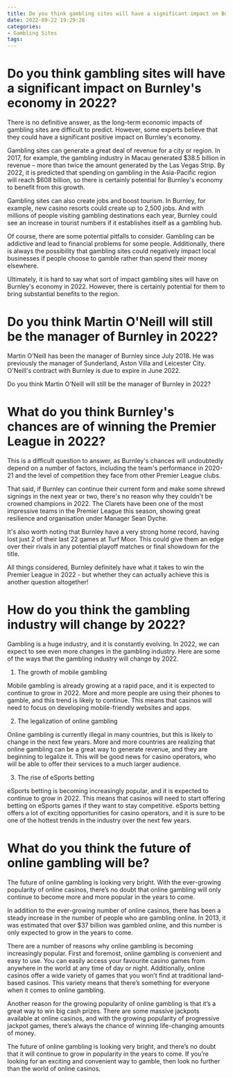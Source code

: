```yaml
---
title: Do you think gambling sites will have a significant impact on Burnley's economy in 2022 
date: 2022-09-22 19:29:26
categories:
- Gambling Sites
tags:
---
```



#  Do you think gambling sites will have a significant impact on Burnley's economy in 2022? 

There is no definitive answer, as the long-term economic impacts of gambling sites are difficult to predict. However, some experts believe that they could have a significant positive impact on Burnley's economy.

Gambling sites can generate a great deal of revenue for a city or region. In 2017, for example, the gambling industry in Macau generated $38.5 billion in revenue – more than twice the amount generated by the Las Vegas Strip. By 2022, it is predicted that spending on gambling in the Asia-Pacific region will reach $608 billion, so there is certainly potential for Burnley's economy to benefit from this growth.

Gambling sites can also create jobs and boost tourism. In Burnley, for example, new casino resorts could create up to 2,500 jobs. And with millions of people visiting gambling destinations each year, Burnley could see an increase in tourist numbers if it establishes itself as a gambling hub.

Of course, there are some potential pitfalls to consider. Gambling can be addictive and lead to financial problems for some people. Additionally, there is always the possibility that gambling sites could negatively impact local businesses if people choose to gamble rather than spend their money elsewhere.

Ultimately, it is hard to say what sort of impact gambling sites will have on Burnley's economy in 2022. However, there is certainly potential for them to bring substantial benefits to the region.

#  Do you think Martin O'Neill will still be the manager of Burnley in 2022? 

Martin O'Neill has been the manager of Burnley since July 2018. He was previously the manager of Sunderland, Aston Villa and Leicester City. O'Neill's contract with Burnley is due to expire in June 2022.

Do you think Martin O'Neill will still be the manager of Burnley in 2022?

#  What do you think Burnley's chances are of winning the Premier League in 2022? 

This is a difficult question to answer, as Burnley's chances will undoubtedly depend on a number of factors, including the team's performance in 2020-21 and the level of competition they face from other Premier League clubs.

That said, if Burnley can continue their current form and make some shrewd signings in the next year or two, there's no reason why they couldn't be crowned champions in 2022. The Clarets have been one of the most impressive teams in the Premier League this season, showing great resilience and organisation under Manager Sean Dyche.

It's also worth noting that Burnley have a very strong home record, having lost just 2 of their last 22 games at Turf Moor. This could give them an edge over their rivals in any potential playoff matches or final showdown for the title.

All things considered, Burnley definitely have what it takes to win the Premier League in 2022 - but whether they can actually achieve this is another question altogether!

#  How do you think the gambling industry will change by 2022? 



Gambling is a huge industry, and it is constantly evolving. In 2022, we can expect to see even more changes in the gambling industry. Here are some of the ways that the gambling industry will change by 2022.

1. The growth of mobile gambling

Mobile gambling is already growing at a rapid pace, and it is expected to continue to grow in 2022. More and more people are using their phones to gamble, and this trend is likely to continue. This means that casinos will need to focus on developing mobile-friendly websites and apps.

2. The legalization of online gambling

Online gambling is currently illegal in many countries, but this is likely to change in the next few years. More and more countries are realizing that online gambling can be a great way to generate revenue, and they are beginning to legalize it. This will be good news for casino operators, who will be able to offer their services to a much larger audience.

3. The rise of eSports betting

eSports betting is becoming increasingly popular, and it is expected to continue to grow in 2022. This means that casinos will need to start offering betting on eSports games if they want to stay competitive. eSports betting offers a lot of exciting opportunities for casino operators, and it is sure to be one of the hottest trends in the industry over the next few years.

#  What do you think the future of online gambling will be?

The future of online gambling is looking very bright. With the ever-growing popularity of online casinos, there’s no doubt that online gambling will only continue to become more and more popular in the years to come.

In addition to the ever-growing number of online casinos, there has been a steady increase in the number of people who are gambling online. In 2013, it was estimated that over $37 billion was gambled online, and this number is only expected to grow in the years to come.

There are a number of reasons why online gambling is becoming increasingly popular. First and foremost, online gambling is convenient and easy to use. You can easily access your favourite casino games from anywhere in the world at any time of day or night. Additionally, online casinos offer a wide variety of games that you won’t find at traditional land-based casinos. This variety means that there’s something for everyone when it comes to online gambling.

Another reason for the growing popularity of online gambling is that it’s a great way to win big cash prizes. There are some massive jackpots available at online casinos, and with the growing popularity of progressive jackpot games, there’s always the chance of winning life-changing amounts of money.

The future of online gambling is looking very bright, and there’s no doubt that it will continue to grow in popularity in the years to come. If you’re looking for an exciting and convenient way to gamble, then look no further than the world of online casinos.